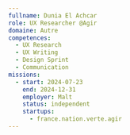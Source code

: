 ```yaml
---
fullname: Dunia El Achcar
role: UX Researcher @Agir
domaine: Autre
competences:
  - UX Research
  - UX Writing
  - Design Sprint
  - Communication
missions:
  - start: 2024-07-23
    end: 2024-12-31
    employer: Malt
    status: independent
    startups:
      - france.nation.verte.agir
---
```

